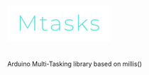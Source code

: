 ![Mtasks Logo](https://raw.githubusercontent.com/dobrishinov/Mtasks/develop/img/logo.PNG)
# 
Arduino Multi-Tasking library based on millis()
